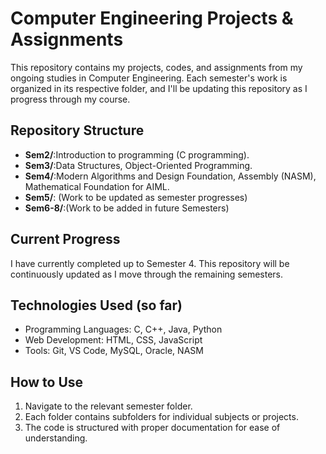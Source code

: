 # Computer Engineering Projects & Assignments

This repository contains my projects, codes, and assignments from my ongoing studies in Computer Engineering. Each semester's work is organized in its respective folder, and I'll be updating this repository as I progress through my course.

## Repository Structure
- **Sem2/**:Introduction to programming (C programming).
- **Sem3/**:Data Structures, Object-Oriented Programming.
- **Sem4/**:Modern Algorithms and Design Foundation, Assembly (NASM), Mathematical Foundation for AIML.
- **Sem5/**: (Work to be updated as semester progresses)
- **Sem6-8/**:(Work to be added in future Semesters)

## Current Progress

I have currently completed up to Semester 4. This repository will be continuously updated as I move through the remaining semesters.

## Technologies Used (so far)

- Programming Languages: C, C++, Java, Python
- Web Development: HTML, CSS, JavaScript
- Tools: Git, VS Code, MySQL, Oracle, NASM

## How to Use

1. Navigate to the relevant semester folder.
2. Each folder contains subfolders for individual subjects or projects.
3. The code is structured with proper documentation for ease of understanding.
